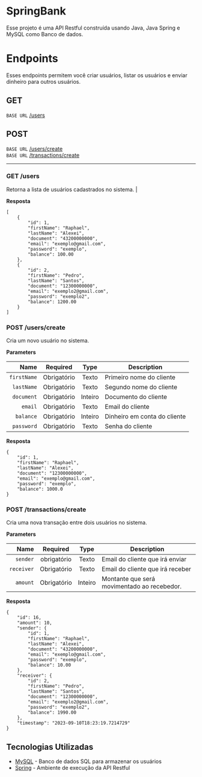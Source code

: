 # SpringBank

Esse projeto é uma API Restful construída usando Java, Java Spring e MySQL como Banco de dados.

# Endpoints

Esses endpoints permitem você criar usuários, listar os usuários e enviar dinheiro para outros usuários.

## GET
`BASE URL` [/users](#get-users)<br/>

## POST
`BASE URL` [/users/create](#post-userscreate)<br/>
`BASE URL` [/transactions/create](#post-transactionscreate)<br/>
___

### GET /users
Retorna a lista de usuários cadastrados no sistema.                                                                |

**Resposta**

```
[
	{
		"id": 1,
		"firstName": "Raphael",
		"lastName": "Alexei",
		"document": "43200000000",
		"email": "exemplo@gmail.com",
		"password": "exemplo",
		"balance": 100.00
	},
	{
		"id": 2,
		"firstName": "Pedro",
		"lastName": "Santos",
		"document": "12300000000",
		"email": "exemplo2@gmail.com",
		"password": "exemplo2",
		"balance": 1200.00
	}
]
```

### POST /users/create
Cria um novo usuário no sistema.

**Parameters**

|          Name | Required |  Type   | Description                                                                                                                                                           |
| -------------:|:--------:|:-------:| --------------------------------------------------------------------------------------------------------------------------------------------------------------------- |
|     `firstName` | Obrigatório | Texto  | Primeiro nome do cliente                                                                     |
|        `lastName` | Obrigatório | Texto  | Segundo nome do cliente |
| `document` | Obrigatório | Inteiro | Documento do cliente |
|       `email` | Obrigatório | Texto  | Email do cliente |
|    `balance` | Obrigatório | Inteiro  | Dinheiro em conta do cliente  |
|    `password` | Obrigatório | Texto  | Senha do cliente |

**Resposta**

```
{
	"id": 1,
	"firstName": "Raphael",
	"lastName": "Alexei",
	"document": "12300000000",
	"email": "exemplo@gmail.com",
	"password": "exemplo",
	"balance": 1000.0
}
```

### POST /transactions/create
Cria uma nova transação entre dois usuários no sistema.

**Parameters**

|          Name | Required |  Type   | Description                                                                                                                                                           |
| -------------:|:--------:|:-------:| --------------------------------------------------------------------------------------------------------------------------------------------------------------------- |
|     `sender` | obrigatório | Texto  | Email do cliente que irá enviar                                                                    |
|        `receiver` | Obrigatório | Texto  | Email do cliente que irá receber |
| `amount` | Obrigatório | Inteiro | Montante que será movimentado ao recebedor. |

**Resposta**

```
{
	"id": 16,
	"amount": 10,
	"sender": {
		"id": 1,
		"firstName": "Raphael",
		"lastName": "Alexei",
		"document": "43200000000",
		"email": "exemplo@gmail.com",
		"password": "exemplo",
		"balance": 10.00
	},
	"receiver": {
		"id": 2,
		"firstName": "Pedro",
		"lastName": "Santos",
		"document": "12300000000",
		"email": "exemplo2@gmail.com",
		"password": "exemplo2",
		"balance": 1990.00
	},
	"timestamp": "2023-09-10T18:23:19.7214729"
}
```

## Tecnologias Utilizadas

- [MySQL]([https://redis.io/](https://www.mysql.com)) - Banco de dados SQL para armazenar os usuários
- [Spring](https://spring.io) - Ambiente de execução da API Restful
